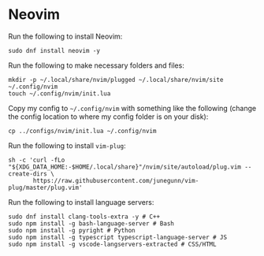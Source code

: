 # Neovim

Run the following to install Neovim:

```
sudo dnf install neovim -y
```

Run the following to make necessary folders and files:

```
mkdir -p ~/.local/share/nvim/plugged ~/.local/share/nvim/site ~/.config/nvim
touch ~/.config/nvim/init.lua
```

Copy my config to `~/.config/nvim` with something like the following (change the config location to where my config folder is on your disk):

```
cp ../configs/nvim/init.lua ~/.config/nvim
```

Run the following to install `vim-plug`:

```
sh -c 'curl -fLo "${XDG_DATA_HOME:-$HOME/.local/share}"/nvim/site/autoload/plug.vim --create-dirs \
       https://raw.githubusercontent.com/junegunn/vim-plug/master/plug.vim'
```


Run the following to install language servers:

```
sudo dnf install clang-tools-extra -y # C++
sudo npm install -g bash-language-server # Bash
sudo npm install -g pyright # Python
sudo npm install -g typescript typescript-language-server # JS
sudo npm install -g vscode-langservers-extracted # CSS/HTML
```

